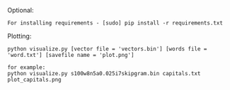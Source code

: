 Optional:

    For installing requirements - [sudo] pip install -r requirements.txt

Plotting:

    python visualize.py [vector file = 'vectors.bin'] [words file = 'word.txt'] [savefile name = 'plot.png']
    
    for example:
    python visualize.py s100w8n5a0.025i7skipgram.bin capitals.txt plot_capitals.png

